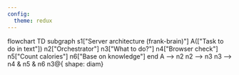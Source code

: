 ```yaml
---
config:
  theme: redux
---
```

flowchart TD
 subgraph s1["Server architecture (frank-brain)"]
        A(["Task to do in text"])
        n2["Orchestrator"]
        n3["What to do?"]
        n4["Browser check"]
        n5["Count calories"]
        n6["Base on knowledge"]
  end
    A --> n2
    n2 --> n3
    n3 --> n4 & n5 & n6
    n3@{ shape: diam}
